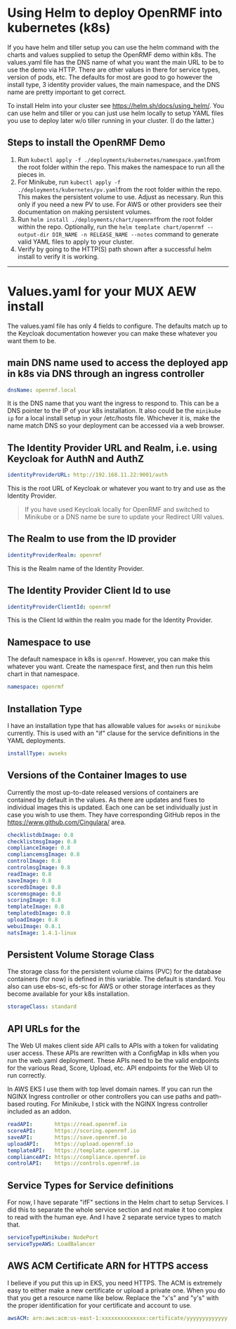 # Using Helm to deploy OpenRMF into kubernetes (k8s)

If you have helm and tiller setup you can use the helm command with the charts and values supplied
to setup the OpenRMF demo within k8s. The values.yaml file has the DNS name of what you want the 
main URL to be to use the demo via HTTP. There are other values in there for service types, version of pods, etc. The defaults for most are good to go however the install type, 3 identity provider values, the main namespace, and the DNS name are pretty important to get correct.

To install Helm into your cluster see https://helm.sh/docs/using_helm/. You can use helm and tiller or you can just use helm
locally to setup YAML files you use to deploy later w/o tiller running in your cluster. (I do the latter.)

## Steps to install the OpenRMF Demo

1. Run `kubectl apply -f ./deployments/kubernetes/namespace.yaml`from the root folder within the repo. This makes the namespace to run all the pieces in.
2. For Minikube, run `kubectl apply -f ./deployments/kubernetes/pv.yaml`from the root folder within the repo. This makes the persistent volume to use. Adjust as necessary. Run this only if you need a new PV to use. For AWS or other providers see their 
documentation on making persistent volumes.
3. Run `helm install ./deployments/chart/openrmf`from the root folder within the repo. Optionally, run the `helm template chart/openrmf --output-dir DIR_NAME -n RELEASE_NAME --notes` command to generate valid YAML files to apply to your cluster.
4. Verify by going to the HTTP(S) path shown after a successful helm install to verify it is working.

---

# Values.yaml for your MUX AEW install

The values.yaml file has only 4 fields to configure. The defaults match up to the Keycloak documentation however you can make these whatever you want them to be. 

## main DNS name used to access the deployed app in k8s via DNS through an ingress controller
```yaml
dnsName: openrmf.local
```
It is the DNS name that you want the ingress to respond to. This can be a DNS pointer to the IP of your k8s installation. It also could be the `minikube ip` for a local install setup in your /etc/hosts file. Whichever it is, make the name match DNS so your deployment can be accessed via a web browser.

## The Identity Provider URL and Realm, i.e. using Keycloak for AuthN and AuthZ
```yaml
identityProviderURL: http://192.168.11.22:9001/auth
```
This is the root URL of Keycloak or whatever you want to try and use as the Identity Provider. 

> If you have used Keycloak locally for OpenRMF and switched to Minikube or a DNS name be sure to update your Redirect URI values.

## The Realm to use from the ID provider
```yaml
identityProviderRealm: openrmf
```
This is the Realm name of the Identity Provider.

## The Identity Provider Client Id to use
```yaml
identityProviderClientId: openrmf
```
This is the Client Id within the realm you made for the Identity Provider.

## Namespace to use
The default namespace in k8s is `openrmf`. However, you can make this whatever you want. Create the namespace first, and then run this 
helm chart in that namespace.
```yaml
namespace: openrmf
```

## Installation Type
I have an installation type that has allowable values for `awseks` or `minikube` currently. This is used with an "if" clause for the 
service definitions in the YAML deployments.

```yaml
installType: awseks
```

## Versions of the Container Images to use
Currently the most up-to-date released versions of containers are contained by default in the values. As there are updates and fixes to 
individual images this is updated. Each one can be set individually just in case you wish to use them. They have corresponding GitHub 
repos in the https://www.github.com/Cingulara/ area.

```yaml
checklistdbImage: 0.8
checklistmsgImage: 0.8
complianceImage: 0.8
compliancemsgImage: 0.8
controlImage: 0.8
controlmsgImage: 0.8
readImage: 0.8
saveImage: 0.8
scoredbImage: 0.8
scoremsgmage: 0.8
scoringImage: 0.8
templateImage: 0.8
templatedbImage: 0.8
uploadImage: 0.8
webuiImage: 0.8.1
natsImage: 1.4.1-linux
```

## Persistent Volume Storage Class
The storage class for the persistent volume claims (PVC) for the database containers (for now) is defined in this variable. The default is 
standard. You also can use ebs-sc, efs-sc for AWS or other storage interfaces as they become available for your k8s installation.
```yaml
storageClass: standard
```

## API URLs for the
The Web UI makes client side API calls to APIs with a token for validating user access. These APIs are rewritten with a ConfigMap in k8s 
when you run the web.yaml deployment. These APIs need to be the valid endpoints for the various Read, Score, Upload, etc. API endpoints 
for the Web UI to run correctly. 

In AWS EKS I use them with top level domain names.  If you can run the NGINX Ingress controller or other 
controllers you can use paths and path-based routing.  For Minikube, I stick with the NGINX Ingress controller included as an addon.

```yaml
readAPI:       https://read.openrmf.io
scoreAPI:      https://scoring.openrmf.io
saveAPI:       https://save.openrmf.io
uploadAPI:     https://upload.openrmf.io
templateAPI:   https://template.openrmf.io
complianceAPI: https://compliance.openrmf.io
controlAPI:    https://controls.openrmf.io
```

## Service Types for Service definitions
For now, I have separate "ifF" sections in the Helm chart to setup Services. I did this to separate the whole service section and 
not make it too complex to read with the human eye. And I have 2 separate service types to match that. 

```yaml
serviceTypeMinikube: NodePort
serviceTypeAWS: LoadBalancer
```

## AWS ACM Certificate ARN for HTTPS access
I believe if you put this up in EKS, you need HTTPS. The ACM is extremely easy to either make a new certificate or upload a private one. When you do that you get a resource name like below.  Replace the "x's" and "y's" with the proper identification for your certificate and account to use. 
```yaml
awsACM: arn:aws:acm:us-east-1:xxxxxxxxxxxxxx:certificate/yyyyyyyyyyyyy
```